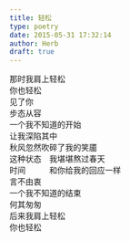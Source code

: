```yaml
---  
title: 轻松  
type: poetry  
date: 2015-05-31 17:32:14  
author: Herb  
draft: true
---  
```

那时我肩上轻松  
你也轻松  
见了你  
步态从容    
一个我不知道的开始  
让我深陷其中  
秋风忽然吹碎了我的笑靥  
这种状态　我堪堪熬过春天  
时间　　　和你给我的回应一样  
言不由衷    
一个我不知道的结束  
何其匆匆  
后来我肩上轻松  
你也轻松